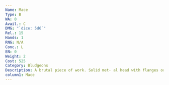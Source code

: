 ```yaml
---
Name: Mace
Type: B
WA: 0
Avail.: C
DMG: "`dice: 5d6`"
Rel.: 15
Hands: 1
RNG: N/A
Conc.: L
EN: 0
Weight: 2
Cost: 525
Category: Bludgeons
Description: A brutal piece of work. Solid met- al head with flanges or spikes. Heh, point is, when the head of the mace hits its target it’ll break bones. Know plenty of mercenaries who carry one of these just to break through armor.
column1: Mace
---
```

